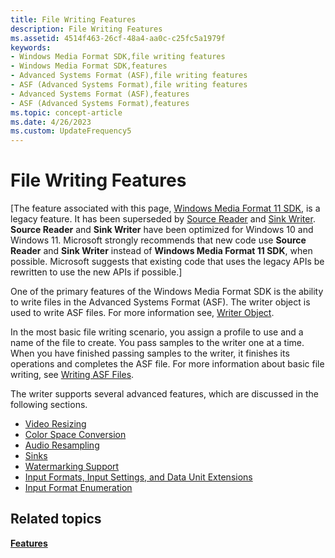 ```yaml
---
title: File Writing Features
description: File Writing Features
ms.assetid: 4514f463-26cf-48a4-aa0c-c25fc5a1979f
keywords:
- Windows Media Format SDK,file writing features
- Windows Media Format SDK,features
- Advanced Systems Format (ASF),file writing features
- ASF (Advanced Systems Format),file writing features
- Advanced Systems Format (ASF),features
- ASF (Advanced Systems Format),features
ms.topic: concept-article
ms.date: 4/26/2023
ms.custom: UpdateFrequency5
---
```


# File Writing Features

\[The feature associated with this page, [Windows Media Format 11 SDK](/windows/win32/wmformat/windows-media-format-11-sdk), is a legacy feature. It has been superseded by [Source Reader](/windows/win32/medfound/source-reader) and [Sink Writer](/windows/win32/medfound/sink-writer). **Source Reader** and **Sink Writer** have been optimized for Windows 10 and Windows 11. Microsoft strongly recommends that new code use **Source Reader** and **Sink Writer** instead of **Windows Media Format 11 SDK**, when possible. Microsoft suggests that existing code that uses the legacy APIs be rewritten to use the new APIs if possible.\]

One of the primary features of the Windows Media Format SDK is the ability to write files in the Advanced Systems Format (ASF). The writer object is used to write ASF files. For more information see, [Writer Object](writer-object.md).

In the most basic file writing scenario, you assign a profile to use and a name of the file to create. You pass samples to the writer one at a time. When you have finished passing samples to the writer, it finishes its operations and completes the ASF file. For more information about basic file writing, see [Writing ASF Files](writing-asf-files.md).

The writer supports several advanced features, which are discussed in the following sections.

-   [Video Resizing](video-resizing.md)
-   [Color Space Conversion](color-space-conversion.md)
-   [Audio Resampling](audio-resampling.md)
-   [Sinks](sinks.md)
-   [Watermarking Support](watermarking-support.md)
-   [Input Formats, Input Settings, and Data Unit Extensions](input-formats-input-settings-and-data-unit-extensions.md)
-   [Input Format Enumeration](input-format-enumeration.md)

## Related topics

<dl> <dt>

[**Features**](features.md)
</dt> </dl>

 

 




